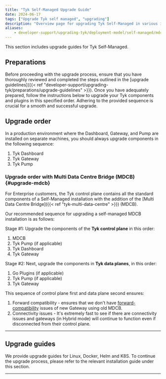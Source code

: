 ```yaml
---
title: "Tyk Self-Managed Upgrade Guide"
date: 2024-06-17
tags: ["Upgrade Tyk self managed", "upgrading"]
description: "Overview page for upgrading Tyk Self-Managed in various installation types"
aliases:
    - developer-support/upgrading-tyk/deployment-model/self-managed/mdcb
---
```


This section includes upgrade guides for Tyk Self-Managed.

## Preparations
Before proceeding with the upgrade process, ensure that you have thoroughly reviewed and completed the steps outlined in
the [upgrade guidelines]({{< ref "developer-support/upgrading-tyk/preparations/upgrade-guidelines" >}}).
Once you have adequately prepared, follow the instructions below to upgrade your Tyk components and plugins in this
specified order. Adhering to the provided sequence is crucial for a smooth and successful upgrade.

## Upgrade order
In a production environment where the Dashboard, Gateway, and Pump are installed on separate machines, you should always
upgrade components in the following sequence:

1. Tyk Dashboard
2. Tyk Gateway
3. Tyk Pump


### Upgrade order with Multi Data Centre Bridge (MDCB) {#upgrade-mdcb}
For Enterprise customers, the Tyk control plane contains all the standard components of a Self-Managed installation with
the addition of the [Multi Data Centre Bridge]({{< ref "tyk-multi-data-centre" >}}) (MDCB).

Our recommended sequence for upgrading a self-managed MDCB installation is as follows:

Stage #1: Upgrade the components of the **Tyk control plane** in this order:

1. MDCB
2. Tyk Pump (if applicable)
3. Tyk Dashboard
4. Tyk Gateway

Stage #2: Next, upgrade the components in **Tyk data planes**, in this order:

1. Go Plugins (if applicable)
2. Tyk Pump (if applicable)
3. Tyk Gateway

This sequence of control plane first and data plane second ensures:
1. Forward compatibility - ensures that we don't have [forward-compatibility](https://en.wikipedia.org/wiki/Forward_compatibility#:~:text=Forward%20compatibility%20for%20the%20older,format%20of%20the%20older%20system.)
issues of new Gateway using old MDCB.
2. Connectivity issues - It's extremely fast to see if there are connectivity issues and gateways (in Hybrid mode) will
continue to function even if disconnected from their control plane.

---

## Upgrade guides
We provide upgrade guides for Linux, Docker, Helm and K8S. To continue the upgrade process, please refer to the relevant
installation guide under this section.

---
